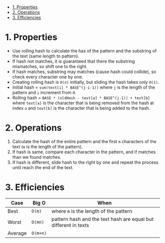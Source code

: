 <!-- TOC -->

- [1. Properties](#1-properties)
- [2. Operations](#2-operations)
- [3. Efficiencies](#3-efficiencies)

<!-- /TOC -->
# 1. Properties
* Use rolling hash to calculate the has of the pattern and the substring of the text (same length to pattern).
* If hash not matches, it is guaranteed that there the substring mismatches, so shift one to the right.
* If hash matches, substring may matches (cause hash could collide), so check every character one by one. 
* Creating rolling hash is `O(n)` initially, but sliding the hash takes only `O(1)`.
* Initial hash = `sum(text[i] * BASE^(j-i-1))` where `j` is the length of the pattern and `i` increment from `0`.
* Rolling hash = `BASE * (oldHash - text[a] * BASE^(j-1)) + text[b]` where `text[a]` is the character that is being removed from the hash at index `a` and `text[b]` is the character that is being added to the hash. 

# 2. Operations
1. Calculate the hash of the entire pattern and the first `m` characters of the text (`m` is the length of the pattern). 
2. If hash is same, compare each character in the pattern, and if matches than we found matches. 
3. If hash is different, slide hash to the right by one and repeat the process until reach the end of the text. 

# 3. Efficiencies
|Case|Big O|When|
|---|---|---|
|Best|`O(m)`|where `m` is the length of the pattern|
|Worst|`O(mn)`|pattern hash and the text hash are equal but different in texts|
|Average| `O(m+n)`||